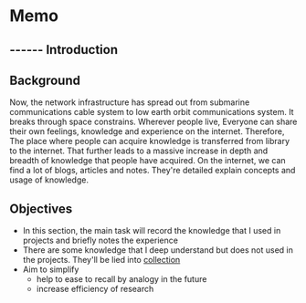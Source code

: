 # Memo


## ------ Introduction

## Background

Now, the network infrastructure has spread out from submarine communications cable system to low earth orbit communications system.
It breaks through space constrains. Wherever people live, Everyone can share their own feelings, knowledge and experience on the internet.
Therefore, The place where people can acquire knowledge is transferred from library to the internet.
That further leads to a massive increase in depth and breadth of knowledge that people have acquired.
On the internet, we can find a lot of blogs, articles and notes. They're detailed explain concepts and usage of knowledge.

## Objectives

- In this section, the main task will record the knowledge that I used in projects and briefly notes the experience
- There are some knowledge that I deep understand but does not used in the projects. They'll be lied into [collection](../collection)
- Aim to simplify
  - help to ease to recall by analogy in the future
  - increase efficiency of research

